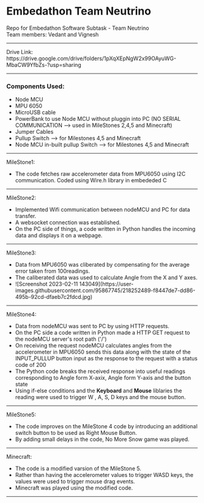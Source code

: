 # Embedathon Team Neutrino
Repo for Embedathon Software Subtask - Team Neutrino <br>
Team members: Vedant and Vignesh
<hr>
Drive Link:
https://drive.google.com/drive/folders/1pXqXEpNgW2x99OAyuWG-MbaCW9YfbZs-?usp=sharing
<hr>
<h3>Components Used:</h3>
<ul>
<li>Node MCU</li>
<li>MPU 6050</li>
<li>MicroUSB cable</li>
<li>PowerBank to use Node MCU without pluggin into PC (NO SERIAL COMMUNICATION --> used in MileStones 2,4,5 and Minecraft)</li>
<li>Jumper Cables</li>
<li>Pullup Switch --> for Milestones 4,5 and Minecraft </li>
<li>Node MCU in-built pullup Switch --> for Milestones 4,5 and Minecraft</li>
</ul>
<hr>
MileStone1:
<br>
	<ul><li>
	The code fetches raw accelerometer data from MPU6050 using I2C communication. Coded using Wire.h library in embededed C	
	</li></ul>
<hr>
MileStone2:
<br>
	<ul>
	<li>Implemented Wifi communication between nodeMCU and PC for data transfer.</li>
	<li>A websocket connection was established.</li>
	<li>On the PC side of things, a code written in Python handles the incoming data and displays it on a webpage.</li>
	</ul>
<hr>
MileStone3:
<br>
	<ul>
	<li>Data from MPU6050 was cliberated by compensating for the average error taken from 100readings.</li>
	<li>The caliberated data was used to calculate Angle from the X and Y axes.</li>
	<li>![Screenshot 2023-02-11 143049](https://user-images.githubusercontent.com/95867745/218252489-f8447de7-dd86-495b-92cd-dfaeb7c2fdcd.jpg)</li>
	</ul>
<hr>
MileStone4:
<br>
	<ul>
	<li>Data from nodeMCU was sent to PC by using HTTP requests.</li>
	<li>On the PC side a code written in Python made a HTTP GET request to the nodeMCU server's root path ('/')</li>
	<li>On receiving the request nodeMCU calculates angles from the accelerometer in MPU6050 sends this data along with the state of the INPUT_PULLUP button input as the response to the request with a status code of 200</li>
	<li>The Python code breaks the received response into useful readings corresponding to Angle form X-axix, Angle form Y-axis and the button state</li>
	<li>Using if-else conditions and the <b>Keyboard</b> and <b>Mouse</b> liblaries the reading were used to trigger W , A, S, D keys and the mouse button.</li>
	</ul>
<hr>
MileStone5:
<br>
	<ul>
	<li>The code improves on the MileStone 4 code by introducing an additional switch button to be used as Right Mouse Button.</li>
	<li>By adding small delays in the code, No More Snow game was played.</li>
	</ul>
<hr>
Minecraft:
<br>
	<ul>
	<li>The code is a modified varsion of the MileStone 5.</li>
	<li>Rather than having the accelerometer values to trigger WASD keys, the values were used to trigger mouse drag events.</li>
	<li>Minecraft was played using the modified code.</li>
	</ul>
<hr>
